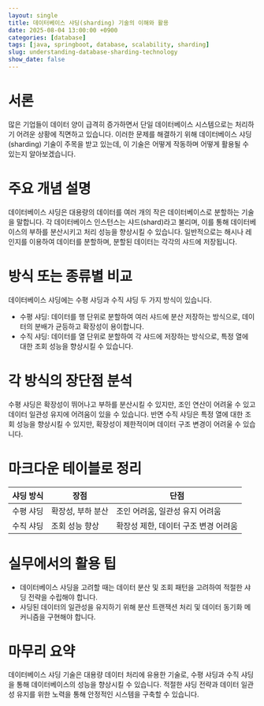 ```yaml
---
layout: single
title: 데이터베이스 샤딩(sharding) 기술의 이해와 활용
date: 2025-08-04 13:00:00 +0900
categories: [database]
tags: [java, springboot, database, scalability, sharding]
slug: understanding-database-sharding-technology
show_date: false
---
```


# 서론
많은 기업들이 데이터 양이 급격히 증가하면서 단일 데이터베이스 시스템으로는 처리하기 어려운 상황에 직면하고 있습니다. 이러한 문제를 해결하기 위해 데이터베이스 샤딩(sharding) 기술이 주목을 받고 있는데, 이 기술은 어떻게 작동하며 어떻게 활용될 수 있는지 알아보겠습니다.

# 주요 개념 설명
데이터베이스 샤딩은 대용량의 데이터를 여러 개의 작은 데이터베이스로 분할하는 기술을 말합니다. 각 데이터베이스 인스턴스는 샤드(shard)라고 불리며, 이를 통해 데이터베이스의 부하를 분산시키고 처리 성능을 향상시킬 수 있습니다. 일반적으로는 해시나 레인지를 이용하여 데이터를 분할하며, 분할된 데이터는 각각의 샤드에 저장됩니다.

# 방식 또는 종류별 비교
데이터베이스 샤딩에는 수평 샤딩과 수직 샤딩 두 가지 방식이 있습니다. 
- 수평 샤딩: 데이터를 행 단위로 분할하여 여러 샤드에 분산 저장하는 방식으로, 데이터의 분배가 균등하고 확장성이 용이합니다.
- 수직 샤딩: 데이터를 열 단위로 분할하여 각 샤드에 저장하는 방식으로, 특정 열에 대한 조회 성능을 향상시킬 수 있습니다.

# 각 방식의 장단점 분석
수평 샤딩은 확장성이 뛰어나고 부하를 분산시킬 수 있지만, 조인 연산이 어려울 수 있고 데이터 일관성 유지에 어려움이 있을 수 있습니다. 반면 수직 샤딩은 특정 열에 대한 조회 성능을 향상시킬 수 있지만, 확장성이 제한적이며 데이터 구조 변경이 어려울 수 있습니다.

# 마크다운 테이블로 정리
| 샤딩 방식   | 장점                      | 단점                                       |
|------------|-------------------------|------------------------------------------|
| 수평 샤딩  | 확장성, 부하 분산            | 조인 어려움, 일관성 유지 어려움               |
| 수직 샤딩  | 조회 성능 향상              | 확장성 제한, 데이터 구조 변경 어려움           |

# 실무에서의 활용 팁
- 데이터베이스 샤딩을 고려할 때는 데이터 분산 및 조회 패턴을 고려하여 적절한 샤딩 전략을 수립해야 합니다.
- 샤딩된 데이터의 일관성을 유지하기 위해 분산 트랜잭션 처리 및 데이터 동기화 메커니즘을 구현해야 합니다.

# 마무리 요약
데이터베이스 샤딩 기술은 대용량 데이터 처리에 유용한 기술로, 수평 샤딩과 수직 샤딩을 통해 데이터베이스의 성능을 향상시킬 수 있습니다. 적절한 샤딩 전략과 데이터 일관성 유지를 위한 노력을 통해 안정적인 시스템을 구축할 수 있습니다.